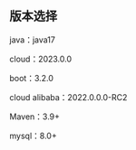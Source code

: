 ## 版本选择

java：java17

cloud：2023.0.0

boot：3.2.0

cloud alibaba：2022.0.0.0-RC2

Maven：3.9+

mysql：8.0+
